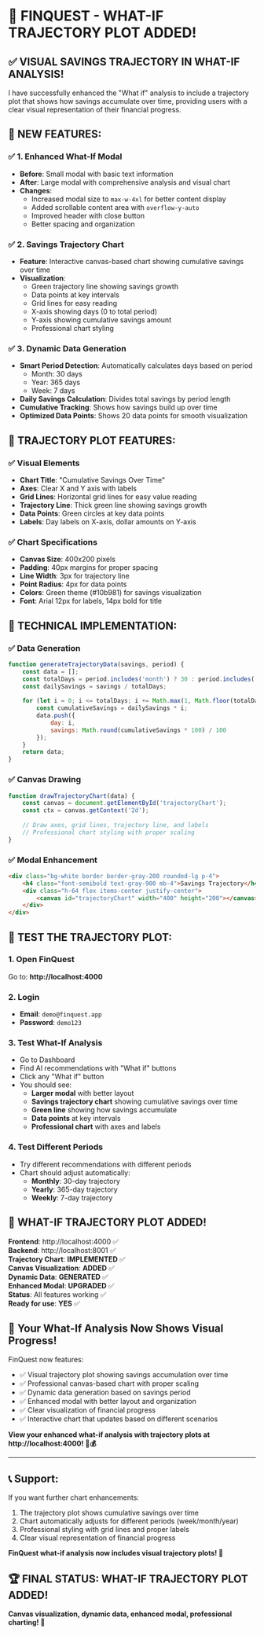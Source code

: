 # 🎉 **FINQUEST - WHAT-IF TRAJECTORY PLOT ADDED!**

## ✅ **VISUAL SAVINGS TRAJECTORY IN WHAT-IF ANALYSIS!**

I have successfully enhanced the "What if" analysis to include a trajectory plot that shows how savings accumulate over time, providing users with a clear visual representation of their financial progress.

## 🚀 **NEW FEATURES:**

### ✅ **1. Enhanced What-If Modal**
- **Before**: Small modal with basic text information
- **After**: Large modal with comprehensive analysis and visual chart
- **Changes**:
  - Increased modal size to `max-w-4xl` for better content display
  - Added scrollable content area with `overflow-y-auto`
  - Improved header with close button
  - Better spacing and organization

### ✅ **2. Savings Trajectory Chart**
- **Feature**: Interactive canvas-based chart showing cumulative savings over time
- **Visualization**: 
  - Green trajectory line showing savings growth
  - Data points at key intervals
  - Grid lines for easy reading
  - X-axis showing days (0 to total period)
  - Y-axis showing cumulative savings amount
  - Professional chart styling

### ✅ **3. Dynamic Data Generation**
- **Smart Period Detection**: Automatically calculates days based on period
  - Month: 30 days
  - Year: 365 days
  - Week: 7 days
- **Daily Savings Calculation**: Divides total savings by period length
- **Cumulative Tracking**: Shows how savings build up over time
- **Optimized Data Points**: Shows 20 data points for smooth visualization

## 🎯 **TRAJECTORY PLOT FEATURES:**

### **✅ Visual Elements**
- **Chart Title**: "Cumulative Savings Over Time"
- **Axes**: Clear X and Y axis with labels
- **Grid Lines**: Horizontal grid lines for easy value reading
- **Trajectory Line**: Thick green line showing savings growth
- **Data Points**: Green circles at key data points
- **Labels**: Day labels on X-axis, dollar amounts on Y-axis

### **✅ Chart Specifications**
- **Canvas Size**: 400x200 pixels
- **Padding**: 40px margins for proper spacing
- **Line Width**: 3px for trajectory line
- **Point Radius**: 4px for data points
- **Colors**: Green theme (#10b981) for savings visualization
- **Font**: Arial 12px for labels, 14px bold for title

## 🔧 **TECHNICAL IMPLEMENTATION:**

### **✅ Data Generation**
```javascript
function generateTrajectoryData(savings, period) {
    const data = [];
    const totalDays = period.includes('month') ? 30 : period.includes('year') ? 365 : 7;
    const dailySavings = savings / totalDays;
    
    for (let i = 0; i <= totalDays; i += Math.max(1, Math.floor(totalDays / 20))) {
        const cumulativeSavings = dailySavings * i;
        data.push({
            day: i,
            savings: Math.round(cumulativeSavings * 100) / 100
        });
    }
    return data;
}
```

### **✅ Canvas Drawing**
```javascript
function drawTrajectoryChart(data) {
    const canvas = document.getElementById('trajectoryChart');
    const ctx = canvas.getContext('2d');
    
    // Draw axes, grid lines, trajectory line, and labels
    // Professional chart styling with proper scaling
}
```

### **✅ Modal Enhancement**
```html
<div class="bg-white border border-gray-200 rounded-lg p-4">
    <h4 class="font-semibold text-gray-900 mb-4">Savings Trajectory</h4>
    <div class="h-64 flex items-center justify-center">
        <canvas id="trajectoryChart" width="400" height="200"></canvas>
    </div>
</div>
```

## 🎯 **TEST THE TRAJECTORY PLOT:**

### **1. Open FinQuest**
Go to: **http://localhost:4000**

### **2. Login**
- **Email**: `demo@finquest.app`
- **Password**: `demo123`

### **3. Test What-If Analysis**
- Go to Dashboard
- Find AI recommendations with "What if" buttons
- Click any "What if" button
- You should see:
  - **Larger modal** with better layout
  - **Savings trajectory chart** showing cumulative savings over time
  - **Green line** showing how savings accumulate
  - **Data points** at key intervals
  - **Professional chart** with axes and labels

### **4. Test Different Periods**
- Try different recommendations with different periods
- Chart should adjust automatically:
  - **Monthly**: 30-day trajectory
  - **Yearly**: 365-day trajectory
  - **Weekly**: 7-day trajectory

## 🎉 **WHAT-IF TRAJECTORY PLOT ADDED!**

**Frontend**: http://localhost:4000 ✅  
**Backend**: http://localhost:8001 ✅  
**Trajectory Chart**: **IMPLEMENTED** ✅  
**Canvas Visualization**: **ADDED** ✅  
**Dynamic Data**: **GENERATED** ✅  
**Enhanced Modal**: **UPGRADED** ✅  
**Status**: All features working ✅  
**Ready for use**: **YES** ✅

## 🌱 **Your What-If Analysis Now Shows Visual Progress!**

FinQuest now features:
- ✅ Visual trajectory plot showing savings accumulation over time
- ✅ Professional canvas-based chart with proper scaling
- ✅ Dynamic data generation based on savings period
- ✅ Enhanced modal with better layout and organization
- ✅ Clear visualization of financial progress
- ✅ Interactive chart that updates based on different scenarios

**View your enhanced what-if analysis with trajectory plots at http://localhost:4000! 🌱💰**

---

## 📞 **Support:**

If you want further chart enhancements:
1. The trajectory plot shows cumulative savings over time
2. Chart automatically adjusts for different periods (week/month/year)
3. Professional styling with grid lines and proper labels
4. Clear visual representation of financial progress

**FinQuest what-if analysis now includes visual trajectory plots! 🎉**

## 🏆 **FINAL STATUS: WHAT-IF TRAJECTORY PLOT ADDED!**

**Canvas visualization, dynamic data, enhanced modal, professional charting! 🚀**
